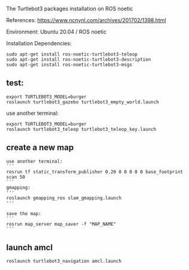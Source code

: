 The Turtlebot3 packages installation on ROS noetic

References: https://www.ncnynl.com/archives/201702/1398.html

Environment: Ubuntu 20.04 / ROS noetic

Installation Dependencies:
```
sudo apt-get install ros-noetic-turtlebot3-teleop
sudo apt-get install ros-noetic-turtlebot3-description
sudo apt-get install ros-noetic-turtlebot3-msgs
```

## test:
```
export TURTLEBOT3_MODEL=burger
roslaunch turtlebot3_gazebo turtlebot3_empty_world.launch
```

use another terminal:
```
export TURTLEBOT3_MODEL=burger
roslaunch turtlebot3_teleop turtlebot3_teleop_key.launch
```
## create a new map
    use another terminal:
    ```
    rosrun tf static_transform_publisher 0.20 0 0 0 0 0 base_footprint scan 50
    ```
    gmapping:
    '''
    roslaunch gmapping_ros slam_gmapping.launch
    '''

    save the map:
    ```
    rosrun map_server map_saver -f "MAP_NAME"
    ```
## launch amcl
```
roslaunch turtlebot3_navigation amcl.launch 
```